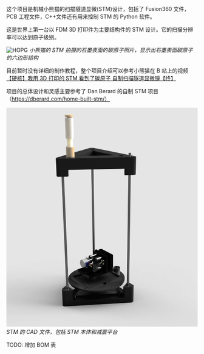 这个项目是机械小熊猫的扫描隧道显微(STM)设计，包括了 Fusion360 文件，PCB 工程文件，C++文件还有用来控制 STM 的 Python 软件。

这是世界上第一台以 FDM 3D 打印件为主要结构件的 STM 设计。它的扫描分辨率可以达到原子级别。

![HOPG](./Images/image_adc_1691722949755.bmp "小熊猫拍摄的石墨表面的碳原子照片")
_小熊猫的 STM 拍摄的石墨表面的碳原子照片，显示出石墨表面碳原子的六边形结构_

目前暂时没有详细的制作教程，整个项目介绍可以参考小熊猫在 B 站上的视频
[【硬核】我用 3D 打印的 STM 看到了碳原子 自制扫描隧道显微镜【终】](https://www.bilibili.com/video/BV1p94y1z7jX/?share_source=copy_web&vd_source=77fd182a5182be115284bbe426944568)

项目的总体设计和灵感主要参考了 Dan Berard 的自制 STM 项目（https://dberard.com/home-built-stm/）

![CAD](./Images/stm_cad.png "STM的CAD文件")
_STM 的 CAD 文件，包括 STM 本体和减震平台_

TODO: 增加 BOM 表
